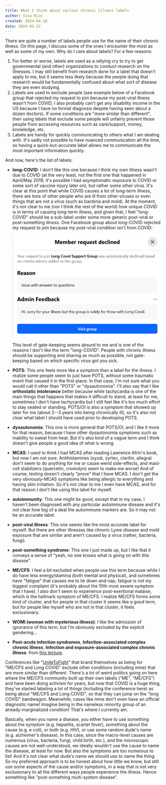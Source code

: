 ```yaml
---
title: What I think about various chronic illness labels
author: Issa Rice
created: 2024-04-18
date: 2024-05-22
---
```


There are quite a number of labels people use for the name of their chronic illness. On this page, I discuss some of the ones I encounter the most as well as some of my own. Why do I care about labels? For a few reasons:

1. For better or worse, labels are used as a rallying cry to try to get governmental (and other) organizations to conduct research on the illnesses. I may still benefit from research done for a label that doesn't apply to me, but it seems less likely because the people doing that research would be fundamentally confused about what sort of disease they are even studying.
2. Labels are used to exclude people (see example below of a Facebook group that rejected my request to join because my post-viral illness wasn't from COVID; I also probably can't get any disability income in the US because I have no formal diagnosis despite having seen about a dozen doctors). If some conditions are "more similar than different", then using labels that exclude some people will unfairly prevent those people from accessing resources such as care/support, money, knowledge, etc.
3. Labels are handy for quickly communicating to others what I am dealing with. It's sadly not possible to have nuanced communication all the time, so having a quick-but-accurate label allows me to communicate the most important information quickly.

And now, here's the list of labels:

- **long-COVID**: I don't like this one because I think my own illness wasn't due to COVID (at the very least, not the first one that happened in April/May 2019; it's possible I had asymptomatic exposure to COVID or some sort of vaccine injury later on), but rather some other virus. It's clear at this point that while COVID causes a lot of long-term illness, there are tons of other people who are ill from other viruses or even things that are not a virus (such as bacteria and mold). At the moment, it's not clear to me (nor I think the rest of the world) how unique COVID is in terms of causing long-term illness, and given that, I feel "long-COVID" should be a sub-label under some more generic post-viral or post-something illness. One Facebook group about long-COVID rejected my request to join because my post-viral condition isn't from COVID:

  ![Image showing my request was declined](long-covid-fb-declined.png)

  This level of gate-keeping seems absurd to me and is one of the reasons I don't like the term "long-COVID". People with chronic illness should be supporting and sharing as much as possible, not gate-keeping based on which specific virus got you sick.

- **POTS**: This one feels more like a symptom than a label for the illness. I realize some people seem to just have POTS, without some traumatic event that caused it in the first place. In that case, I'm not sure what you would call it other than "POTS" or "dysautonomia". I'll also say that I like **orthostatic intolerance** better because while tachycardia is one of the main things that happens that makes it difficult to stand, at least for me, sometimes I don't have tachycardia but I still feel like it's too much effort to stay seated or standing. POTS/OI is also a symptom that showed up later for me (about 2--3 years into being chronically ill), so it's also not clear what label I should have used prior to developing POTS.
- **dysautonomia**: This one is more general that POTS/OI, and I like it more for that reason, because I have other dysautonomia symptoms such as inability to sweat from heat. But it's also kind of a vague term and I think doesn't give people a good idea of what is wrong.
- **MCAS**: I used to think I had MCAS after reading Lawrence Afrin's book, but now I am not sure. Antihistamines (xyzal, zyrtec, claritin, allegra) don't seem to do anything for me or cause weird side-effects, and mast-cell stabilizers (quercetin, cromolyn) seem to make me worse! And of course, testing doesn't clearly "prove" that I have MCAS. I don't get the very obviously-MCAS symptoms like being allergic to everything and having skin irritation. So it's not clear to me I even have MCAS, and for that reason I don't like using this label for myself.
- **autoimmunity**: This one might be good, except that in my case, I haven't been diagnosed with any particular autoimmune disease and it's not clear how big of a deal the autoimmune markers are. So it may not be an accurate label.
- **post-viral illness**: This one seems like the most accurate label for myself. But there are other illnesses like chronic Lyme disease and mold exposure that are similar and aren't caused by a virus (rather, bacteria, fungi).
- **post-something syndrome**: This one I just made up, but I like that it conveys a sense of "yeah, no one knows what is going on with this disease".
- **ME/CFS**: I feel a bit excluded when people use this term because while I do have less energy/stamina (both mental and physical), and sometimes have "fatigue" that causes me to lie down and nap, fatigue is not my biggest complaint (it's probably about the 10th most severe symptom that I have). I also don't seem to experience post-exertional malaise, which is the hallmark symptom of ME/CFS. I realize ME/CFS forms some kind of cluster, and for people in that cluster it seems like a good term, but for people like myself who are not in that cluster, it feels exclusionary.
- **WOMI (woman with mysterious illness)**: I like the admission of ignorance of this term, but I'm obviously excluded by the explicit gendering...
- **Post-acute infection syndromes**, **Infection-associated complex chronic illness**, **Infection and exposure-associated complex chronic illness**: from [this lecture](https://youtu.be/F3Sv9tfu_ww?t=2119).

Conferences like "[UniteToFight](https://unitetofight2024.world/)" that brand themselves as being for "ME/CFS and Long COVID" exclude other conditions (including mine) that are more similar than different. There's a lot of weird politics going on here where the ME/CFS community built up their own labels ("ME", "ME/CFS") and have been doing activism for years, but now that COVID is a huge thing, they've started labeling a lot of things (including the conference here) as being about "ME/CFS and Long COVID", so that they can jump on the "long COVID" bandwagon. Meanwhile, cases like mine don't even have an official diagnostic name! Imagine being in the nameless minority group of an already-marginalized condition! That's where I currently am.

Basically, when you name a disease, you either have to use something about the symptom (e.g. hepatitis, scarlet fever), something about the cause (e.g. e coli), or both (e.g. HIV), or use some random dude's name (e.g. alzheimer's disease).  In this case, since the macro-level causes are numerous (virus, bacteria, fungi, child birth, etc.), and the microscopic causes are not well-understood, we ideally wouldn't use the cause to name the disease, at least for now. But also the symptoms are too numerous to list! And it's not clear what dude's name we should use to name the thing. So my preferred approach is to be honest about how little we know, but still use some aspects of the cause and/or symptoms, in a way that is not very exclusionary to all the different ways people experience the illness. Hence something like "post-something multi-system disease".

